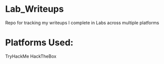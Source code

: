 # Lab_Writeups
Repo for tracking my writeups I complete in Labs across multiple platforms

# Platforms Used:
 TryHackMe
 HackTheBox
